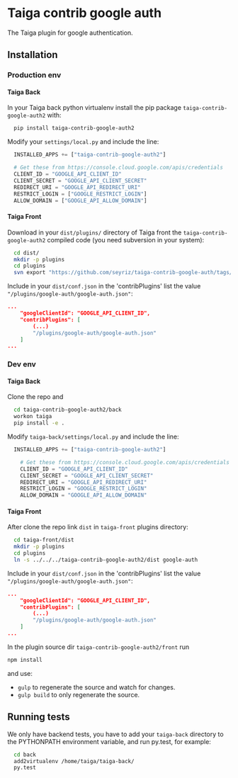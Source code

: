 Taiga contrib google auth
=========================

The Taiga plugin for google authentication.

Installation
------------
### Production env

#### Taiga Back

In your Taiga back python virtualenv install the pip package `taiga-contrib-google-auth2` with:

```bash
  pip install taiga-contrib-google-auth2
```

Modify your `settings/local.py` and include the line:

```python
  INSTALLED_APPS += ["taiga-contrib-google-auth2"]

  # Get these from https://console.cloud.google.com/apis/credentials
  CLIENT_ID = "GOOGLE_API_CLIENT_ID"
  CLIENT_SECRET = "GOOGLE_API_CLIENT_SECRET"
  REDIRECT_URI = "GOOGLE_API_REDIRECT_URI"
  RESTRICT_LOGIN = ["GOOGLE_RESTRICT_LOGIN"]
  ALLOW_DOMAIN = ["GOOGLE_API_ALLOW_DOMAIN"]
```

#### Taiga Front

Download in your `dist/plugins/` directory of Taiga front the `taiga-contrib-google-auth2` compiled code (you need subversion in your system):

```bash
  cd dist/
  mkdir -p plugins
  cd plugins
  svn export "https://github.com/seyriz/taiga-contrib-google-auth/tags/$(pip show taiga-contrib-google-auth2 | awk '/^Version: /{print $2}')/front/dist"  "google-auth"
```

Include in your `dist/conf.json` in the 'contribPlugins' list the value `"/plugins/google-auth/google-auth.json"`:

```json
...
    "googleClientId": "GOOGLE_API_CLIENT_ID",
    "contribPlugins": [
        (...)
        "/plugins/google-auth/google-auth.json"
    ]
...
```

### Dev env

#### Taiga Back

Clone the repo and

```bash
  cd taiga-contrib-google-auth2/back
  workon taiga
  pip install -e .
```

Modify `taiga-back/settings/local.py` and include the line:

```python
  INSTALLED_APPS += ["taiga-contrib-google-auth2"]

    # Get these from https://console.cloud.google.com/apis/credentials
    CLIENT_ID = "GOOGLE_API_CLIENT_ID"
    CLIENT_SECRET = "GOOGLE_API_CLIENT_SECRET"
    REDIRECT_URI = "GOOGLE_API_REDIRECT_URI"
    RESTRICT_LOGIN = "GOOGLE_RESTRICT_LOGIN"
    ALLOW_DOMAIN = "GOOGLE_API_ALLOW_DOMAIN"
```

#### Taiga Front

After clone the repo link `dist` in `taiga-front` plugins directory:

```bash
  cd taiga-front/dist
  mkdir -p plugins
  cd plugins
  ln -s ../../../taiga-contrib-google-auth2/dist google-auth
```

Include in your `dist/conf.json` in the 'contribPlugins' list the value `"/plugins/google-auth/google-auth.json"`:

```json
...
    "googleClientId": "GOOGLE_API_CLIENT_ID",
    "contribPlugins": [
        (...)
        "/plugins/google-auth/google-auth.json"
    ]
...
```

In the plugin source dir `taiga-contrib-google-auth2/front` run

```bash
npm install
```
and use:

- `gulp` to regenerate the source and watch for changes.
- `gulp build` to only regenerate the source.

Running tests
-------------

We only have backend tests, you have to add your `taiga-back` directory to the
PYTHONPATH environment variable, and run py.test, for example:

```bash
  cd back
  add2virtualenv /home/taiga/taiga-back/
  py.test
```
